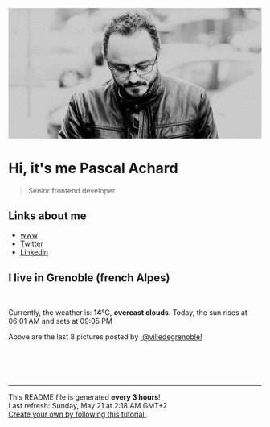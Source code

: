 ![Pascal Achard](./images/photo-pascal-achard.jpg)
# Hi, it's me Pascal Achard
> Senior frontend developer

## Links about me
- [www](https://www.pascal-achard.com)
- [Twitter](https://twitter.com/botmaster)
- [Linkedin](http://www.linkedin.com/in/pascal-achard)


## I live in Grenoble (french Alpes)
<img src="https://openweathermap.org/img/wn/04n@2x.png" alt="">

Currently, the weather is: **14**°C, **overcast clouds**.
Today, the sun rises at 06:01 AM and sets at 09:05 PM

Above are the last 8 pictures posted by <a href="https://www.instagram.com/villedegrenoble/" target="_blank"><img alt="" src="https://upload.wikimedia.org/wikipedia/commons/thumb/e/e7/Instagram_logo_2016.svg/1024px-Instagram_logo_2016.svg.png" width="20"/> @villedegrenoble!</a>

<p style="display: flex; flex-wrap: wrap; gap: 20px;">
        <img src="https://cdn1.picuki.com/hosted-by-instagram/q/0exhNuNYnjBGZDHIdN5WmL9I2OUuDQtRNecaS7j0nyZiNxIsbHWB58ltwdGn%7C%7CDh6Kwh9HS+Lfztn5I0jUFpWZFR7OkfXSbSITj9Q7auaXOvN0DRi8JdknbY0L3McZXan8cMlOzjYMTIfQeoEH%7C%7Cb2rvUT+vvwbTYNpi2TNLxCyQlWotfpUrJy9ZRzt52U1h+189JldAJZ+jtvdBFundPZlTIeAf3+Idp1orN2S%7C%7CkKmsgfvaK%7C%7C1SO2ECMseW16GX6Rv5+HoOAAuiDpYGhpqzXheKc4EEMWggiukT4gkNUkmKu1bKxVgeY0te38CmMDUjFKiCU%7C%7Ck8SqtQLsSUHv3EBQnjeel%7C%7CW+eqN29qrRI9C6XN7umQ7wZZOOA+NfTHMnI%7C%7CTFAkzFKaOnHfdvktNkG%7C%7CF34AqP9h%7C%7CldqLzmhx0WWMe1W2tXLMmBcKTx5C3+3ONhGreoVJs.jpeg" alt="" width="200"/>
        <img src="https://cdn1.picuki.com/hosted-by-instagram/q/0exhNuNYnjBGZDHIdN5WmL9I2OUuDQtRNecaS7j0nyZiNxIsbHWB58ltwdev%7C%7CDlyKw1oASyLfztm4I4vVV9QZFt6OULeS7CMSz5c6a+bU4Cq1TNk9ZJgkbw0JHEYYnOs%7C%7CsolOzjYMTIfQeoEH%7C%7Cb2rvUW+%7C%7C7wbTYNpi2TNLxCyQlWotfpUrJy9ZRzt52U1h+189JldAJZ+jtvdBFundPZlTIeAf3+Idp1orN2S%7C%7CkKmsgfvaK%7C%7C1SO2ECMseW16GX6Rv5+HoOAAuiDpYGhpqzDheKc4EEMWggidsD4%7C%7CoJQhqr2dM6xVgMpuqK%7C%7CHCmMDUjFKiCU%7C%7Ck8SqtgLsSUHv3EBQnjeel%7C%7CW+eqN29qrRI9LEW4LfzhH2O77hIpZtTy09Gq%7C%7CcAnyEN+ymI9tavJ5GP9Ic+mm6pwXpYYLjmhx0WWMe1RevXsQnBcKTx5C3+3ONhGreoVJs.jpeg" alt="" width="200"/>
        <img src="https://cdn1.picuki.com/hosted-by-instagram/q/0exhNuNYnjBGZDHIdN5WmL9I2OUuDQtRNecaS7j0nyZiNxIsbHWB58ltwdev%7C%7CDlyKw1oASyLfztl4YMpWV9UZFRzOUHZT7KBTj5W7KWRUerN0T1h9Z5hkLczJHAXbXCp8cIpXAmYdSgIGaYDG7uo%7C%7CesJ+fjqcjcFrjOMNbRKmDdttdCwFahlza4lsfe4kx2xu5xncG114WNxahlw5OLUqQUCSKn5PN1gpKZlR7pCjNcK8bmjymu+H2xkfWx9Ez7RtI7V2dENhhzrdSFlqjHwAZY1LHMRiVbmoTwGg5sBvI2AMppM4acA6bTNHSACW2E2hjtfwZftgALsSUGImUBRwT2Ej+b3ffZ79sXPBPW%7C%7CTNnhmgjVZavkILlEbTc2VvXdSWn5FaS8Mu5jjK5dKf4ewUulxgyuLJX6y1V+AWgc12KvLcNUEruiyqyb4X7U3zvZ8AZuxw==.jpeg" alt="" width="200"/>
        <img src="https://cdn1.picuki.com/hosted-by-instagram/q/0exhNuNYnjBGZDHIdN5WmL9I2OUuDQtRNecaS7j0nyZiNxIsbHWB58ltwdGn%7C%7CDh6Kwh9HS+Lfztn5IwsUVpRZFt9NUfdSrSMRTdd56ufXICr0z1i85Jklb8wKnUdY3Sq8sYsOzjYMTIfQeoEH%7C%7Cb2rvUT+vvwbTYNpi2TNLxCyQlWotfpUrJy9ZRzt52U1h+189JldAJZ+jtvdBFundPZlTIeAf3+Idp1orN2S%7C%7CkKmsgfvaK%7C%7C1SO2ECMseW16GX6Rv5+HoOAAuiDpYGhpqzPheKc4EEMWggiN7xhomLYooJWpN6xV5tIJmqqHCmMDUjFKiCU%7C%7Ck8SqtQLsSUHv3EBQnjeel%7C%7CW+eqN29qrRI9KqUuPr4QziTaPtMo1oajdfKc3SA2D4NeWeFppJvq1WNK5%7C%7C+l%7C%7Ck8T+cY7vzmhx0WWMe1RXYLrEoBcKTx5C3+3ONhGreoVJs.jpeg" alt="" width="200"/>
        <img src="https://cdn1.picuki.com/hosted-by-instagram/q/0exhNuNYnjBGZDHIdN5WmL9I2OUuDQtRNecaS7j0nyZiNxIsbHWB58ltwdev%7C%7CDlyKw1oASyLfztm4I4qVFlVZFV6O0TeSreOTTtV562RUYCl0zVi8J9hnLs3JX0eYXao%7C%7C8JDCnicKyVHDe0AUqilsOoU%7C%7CeXvbD4FuDKSPLQT9zJBpY6uSKVKz8J13bHR1Bv9vdBhGy5CoiVxfA8XrN7loi5XVfrjJs9zt6B6CLEchd1Tpr6gnSu5X2soeGpwWT6ars3+ke08hiL8KWRoqCeYSaoEIEQd3HeajR09vqQh24mtFbVSz%7C%7C0Wm%7C%7CKRSWIKAk1ElkVtwIOctgLsSSaq3EEPlC2GhLy5L652mbT2BOKYb9TzlSXqeKLGHL5VDnkuIfT+YgzRIse+Cux1sbNVJdZ8jmin3RKvc5Gy0xYsUmEcoGKqWcs2fPOe+7yt9irW1W2P9VA=.jpeg" alt="" width="200"/>
        <img src="https://cdn1.picuki.com/hosted-by-instagram/q/0exhNuNYnjBGZDHIdN5WmL9I2OUuDQtRNecaS7j0nyZiNxIsbHWB58ltwdev%7C%7CDlyKw1oASyLfztl7YkjU1hYZFB9OUTeTbWISDZQ6qycUYCh1TFk9pdkkLY2KnQcZnOu9sokOzjYMTIfQeoEH%7C%7Cb2rvUW+%7C%7C7wbTYNpi2TNLxCyQlWotfpUrJy9ZRzt52U1h+189JldAJZ+jtvdBFundPZlTIeAf3+Idp1orN2S%7C%7CkKmsgfvaK%7C%7C1SO2ECMseW16GX6Rv5+HoOAAuiDpYGhpqzDheKc4EEMWggixnEY3ob0R35asHaxV5qsas66FCmMDUjFKiCU%7C%7Ck8SqtgLsSUHv3EBQnjeel%7C%7CW+eqN29qrRI9KQf%7C%7Cnh6iXsI6n2RLRHcFBCA%7C%7CDOYUrMAsPvFthxwZxkKN1YzkS91xLtILTjmhx0WWMe1ReoXMslBcKTx5C3+3ONhGreoVJs.jpeg" alt="" width="200"/>
        <img src="https://cdn1.picuki.com/hosted-by-instagram/q/0exhNuNYnjBGZDHIdN5WmL9I2OUuDQtRNecaS7j0nyZiNxIsbHWB58ltwdGn%7C%7CDh6Kwh9HS+Lfztm5o8tVlxQZFN%7C%7CP0zXTLyISD5X562dU4Cl0zJn9J9nnLo2LXAWZ3+r8MUlOzjYMTIfQeoEH%7C%7Cb2rvUT+vvwbTYNpi2TNLxCyQlWotfpUrJy9ZRzt52U1h+189JldAJZ+jtvdBFundPZlTIeAf3+Idp1orN2S%7C%7CkKmsgfvaK%7C%7C1SO2ECMseW16GX6Rv5+HoOAAuiDpYGhpqzTheKc4EEMWggirr0AAgrkPuqatO6xVgfcWtLDuCmMDUjFKiCU%7C%7Ck8SqtQLsSUHv3EBQnjeel%7C%7CW+eqN29qrRI9C6GN%7C%7C9gS75Xp3aMIRfaFYsMe7RY1D%7C%7CDMGDJMtJoaJNMs9lwnGm+CKKUuHFmhx0WWMe1RXfVbQhBcKTx5C3+3ONhGreoVJs.jpeg" alt="" width="200"/>
        <img src="https://cdn1.picuki.com/hosted-by-instagram/q/0exhNuNYnjBGZDHIdN5WmL9I2OUuDQtRNecaS7j0nyZiNxIsbHWB58ltwdev%7C%7CDlyKw1oASyLfztl4YMjVVpQZFN4OEXdQbOPSD9V66yZUICj1jxi9pVok7g2LXMWZXSm%7C%7C8IlOzjYMTIfQeoEH%7C%7Cb2rvUW+%7C%7C7wbTYNpi2TNLxCyQlWotfpUrJy9ZRzt52U1h+189JldAJZ+jtvdBFundPZlTIeAf3+Idp1orN2S%7C%7CkKmsgfvaK%7C%7C1SO2ECMseW16GX6Rv5+HoOAAuiDpYGhpqzPheKc4EEMWggiMpwYhntkZo4T6I6xV5u8ui47cCmMDUjFKiCU%7C%7Ck8SqtgLsSUHv3EBQnjeel%7C%7CW+eqN29qrRI9GVBf%7C%7CL1QbMfIjNNb1oa3YeFf%7C%7CdclnpIqynUphrlaVtRepr1Aew1l+YWqPVmhx0WWMe1RHaXLcpBcKTx5C3+3ONhGreoVJs.jpeg" alt="" width="200"/>
</p>

------------
<p>This README file is generated <b>every 3 hours</b>!
    <br />Last refresh: Sunday, May 21 at 2:18 AM GMT+2
    <br /><a href="https://medium.com/@th.guibert/how-to-create-a-self-updating-readme-md-for-your-github-profile-f8b05744ca91">Create your own by following this tutorial.</a>
</p>
<p><a href="https://github.com/botmaster/botmaster/actions/workflows/main.yaml"><img alt="" src="https://github.com/botmaster/botmaster/actions/workflows/main.yaml/badge.svg" /></a></p>

